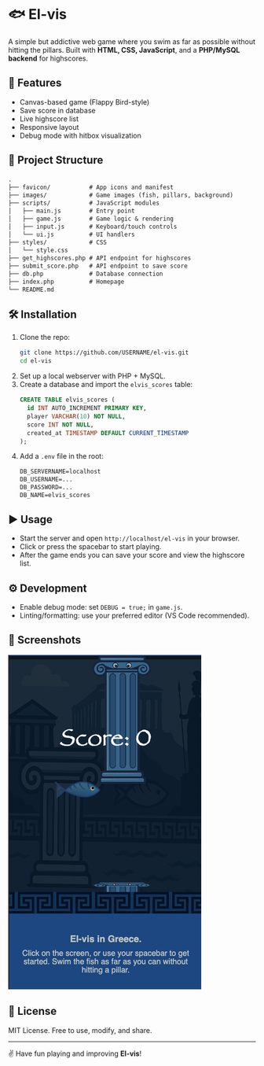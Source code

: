 # 🐟 El-vis

A simple but addictive web game where you swim as far as possible without hitting the pillars.
Built with **HTML, CSS, JavaScript**, and a **PHP/MySQL backend** for highscores.

## 🚀 Features
- Canvas-based game (Flappy Bird-style)
- Save score in database
- Live highscore list
- Responsive layout
- Debug mode with hitbox visualization

## 📂 Project Structure
```
.
├── favicon/           # App icons and manifest
├── images/            # Game images (fish, pillars, background)
├── scripts/           # JavaScript modules
│   ├── main.js        # Entry point
│   ├── game.js        # Game logic & rendering
│   ├── input.js       # Keyboard/touch controls
│   └── ui.js          # UI handlers
├── styles/            # CSS
│   └── style.css
├── get_highscores.php # API endpoint for highscores
├── submit_score.php   # API endpoint to save score
├── db.php             # Database connection
├── index.php          # Homepage
└── README.md
```

## 🛠 Installation
1. Clone the repo:
   ```bash
   git clone https://github.com/USERNAME/el-vis.git
   cd el-vis
   ```
2. Set up a local webserver with PHP + MySQL.
3. Create a database and import the `elvis_scores` table:
   ```sql
   CREATE TABLE elvis_scores (
     id INT AUTO_INCREMENT PRIMARY KEY,
     player VARCHAR(10) NOT NULL,
     score INT NOT NULL,
     created_at TIMESTAMP DEFAULT CURRENT_TIMESTAMP
   );
   ```
4. Add a `.env` file in the root:
   ```
   DB_SERVERNAME=localhost
   DB_USERNAME=...
   DB_PASSWORD=...
   DB_NAME=elvis_scores
   ```

## ▶️ Usage
- Start the server and open `http://localhost/el-vis` in your browser.
- Click or press the spacebar to start playing.
- After the game ends you can save your score and view the highscore list.

## ⚙️ Development
- Enable debug mode: set `DEBUG = true;` in `game.js`.
- Linting/formatting: use your preferred editor (VS Code recommended).

## 📸 Screenshots

![Screenshot of El-vis](docs/screenshot.png)

## 📜 License
MIT License. Free to use, modify, and share.

---

✌️ Have fun playing and improving **El-vis**!

